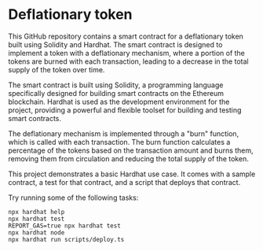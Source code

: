 # Deflationary token

This GitHub repository contains a smart contract for a deflationary token built using Solidity and Hardhat. The smart contract is designed to implement a token with a deflationary mechanism, where a portion of the tokens are burned with each transaction, leading to a decrease in the total supply of the token over time.

The smart contract is built using Solidity, a programming language specifically designed for building smart contracts on the Ethereum blockchain. Hardhat is used as the development environment for the project, providing a powerful and flexible toolset for building and testing smart contracts.

The deflationary mechanism is implemented through a "burn" function, which is called with each transaction. The burn function calculates a percentage of the tokens based on the transaction amount and burns them, removing them from circulation and reducing the total supply of the token.

This project demonstrates a basic Hardhat use case. It comes with a sample contract, a test for that contract, and a script that deploys that contract.

Try running some of the following tasks:

```shell
npx hardhat help
npx hardhat test
REPORT_GAS=true npx hardhat test
npx hardhat node
npx hardhat run scripts/deploy.ts
```
